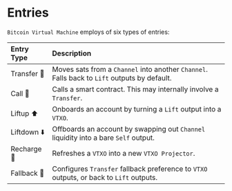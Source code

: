 # Entries
`Bitcoin Virtual Machine` employs of six types of entries:

| Entry Type       |  Description                                                                                 |
|:-----------------|:---------------------------------------------------------------------------------------------|
| Transfer 💸      | Moves sats from a `Channel` into another `Channel`. Falls back to `Lift` outputs by default. |
| Call 📡          | Calls a smart contract. This may internally involve a `Transfer`.                            |
| Liftup ⬆️        | Onboards an account by turning a `Lift` output into a `VTXO`.                                |
| Liftdown ⬇️      | Offboards an account by swapping out `Channel` liquidity into a bare `Self` output.          |
| Recharge 🔋      | Refreshes a `VTXO` into a new `VTXO Projector`.                                              |
| Fallback 🌊      | Configures `Transfer` fallback preference to `VTXO` outputs, or back to `Lift` outputs.      |